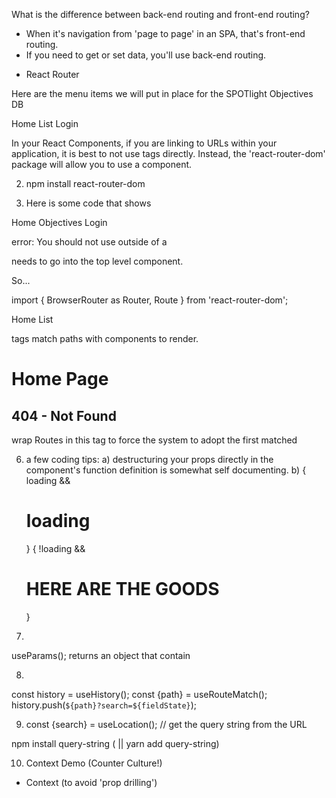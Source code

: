 What is the difference between back-end routing and front-end routing?

- When it's navigation from 'page to page' in an SPA, that's front-end routing.
- If you need to get or set data, you'll use back-end routing.

* React Router

Here are the menu items we will put in place for the SPOTlight Objectives DB

Home
List
Login

In your React Components, if you are linking to URLs within your application, it is best to not use <a> tags directly. Instead, the 'react-router-dom' package will allow you to use a <Link> component.

2) npm install react-router-dom

3) Here is some code that shows 

<Link to="/">Home</Link>
<Link to="/objectives">Objectives</Link>
<Link to="/login">Login</Link>

error: You should not use <Link> outside of a <Router>

<Router> needs to go into the top level component.

So...

import { BrowserRouter as Router, Route } from 'react-router-dom';

<Router>
  <Link to="/">Home</Link>
  <Link to="/">List</Link>
</Router>


<Route> tags match paths with components to render.

<Route path="/" exact>
  <h1>Home Page</h1>
</Route>

<Route path="/search">
  <Search/>
</Route>

<Route path="*">
  <h2>404 - Not Found</h2>
</Route>


<Switch></Switch> wrap Routes in this tag to force the system to adopt the first matched <Route>

6) a few coding tips:
a) destructuring your props directly in the component's function definition is somewhat self documenting.
b)
{ loading && <h1>loading</h1> }
{ !loading && <h1>HERE ARE THE GOODS</h1> }

7)
useParams(); returns an object that contain 

8)
const history = useHistory();
const {path} = useRouteMatch();
history.push(`${path}?search=${fieldState}`);

9) const {search} = useLocation(); // get the query string from the URL

npm install query-string ( || yarn add query-string)

10) Context Demo (Counter Culture!)
- Context (to avoid 'prop drilling')

